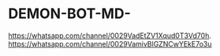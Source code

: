 # DEMON-BOT-MD-
https://whatsapp.com/channel/0029VadEtZV1Xqud0T3Vd70h.         https://whatsapp.com/channel/0029VamivBlGZNCwYEkE7o3u     
